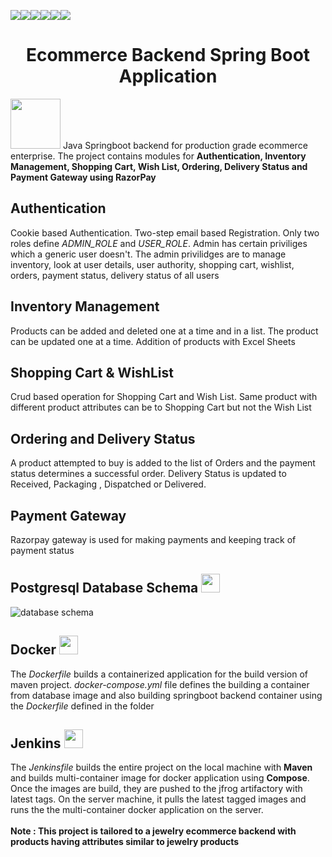 [![](https://img.shields.io/badge/Made_with-SpringBoot-white?style=for-the-badge&logo=Springboot&logoColor=green)]( https://spring.io/ "Spring Boot")[![](https://img.shields.io/badge/apache_maven-C71A36?style=for-the-badge&logo=apachemaven&logoColor=white)](https://maven.apache.org/ "Maven")[![](https://img.shields.io/badge/PostgreSQL-316192?style=for-the-badge&logo=postgresql&logoColor=white)](https://www.postgresql.org/ "Postgrsql")[![](https://img.shields.io/badge/Docker-2CA5E0?style=for-the-badge&logo=docker&logoColor=white)](https://www.docker.com/ "Docker")[![](https://img.shields.io/badge/Jenkins-D24939?style=for-the-badge&logo=Jenkins&logoColor=white)](https://www.jenkins.io/ "Jenkins")[![](https://img.shields.io/badge/Postman-FF6C37?style=for-the-badge&logo=Postman&logoColor=white)](https://www.postman.com/ "Postman")
<span><h1 align="center">Ecommerce Backend Spring Boot Application</h1></span>

<img style="width:80px;" src="https://e4developer.com/wp-content/uploads/2018/01/spring-boot.png" /> Java Springboot backend for production grade ecommerce enterprise. 
The project contains modules for **Authentication, Inventory Management, Shopping Cart, Wish List, Ordering, Delivery Status and Payment Gateway using RazorPay**

<h2>Authentication</h2>
Cookie based Authentication. Two-step email based Registration. Only two roles define <em>ADMIN_ROLE</em> and <em>USER_ROLE</em>. Admin has certain priviliges which a generic user doesn't. The admin privilidges are to manage inventory, look at user details, user authority, shopping cart, wishlist, orders, payment status, delivery status of all users 

<h2>Inventory Management</h2>
Products can be added and deleted one at a time and in a list. The product can be updated one at a time. Addition of products with Excel Sheets

<h2>Shopping Cart & WishList</h2>
Crud based operation for Shopping Cart and Wish List. Same product with different product attributes can be to Shopping Cart but not the Wish List

<h2>Ordering and Delivery Status</h2>
A product attempted to buy is added to the list of Orders and the payment status determines a successful order. Delivery Status is updated to Received, Packaging , Dispatched or Delivered.

<h2>Payment Gateway</h2>
Razorpay gateway is used for making payments and keeping track of payment status

<h2>Postgresql Database Schema <img style="width:30px;" src="https://icons-for-free.com/iconfiles/png/512/postgresql+plain-1324760555607314126.png" /></h2>
<img src ="https://user-images.githubusercontent.com/46090098/189498678-6d610fd4-cee7-4172-a3e5-d8730c9edf7f.png" alt="database schema"/>

<h2>Docker <img style="width:30px;" src="https://www.docker.com/wp-content/uploads/2022/03/vertical-logo-monochromatic.png" /></h2>
The <em>Dockerfile</em> builds a containerized application for the build version of maven project. 
<em>docker-compose.yml</em> file defines the building a container from  database image and also building springboot backend container using the <em>Dockerfile</em> defined in the folder

<h2>Jenkins <img style="width:30px;" src="https://upload.wikimedia.org/wikipedia/commons/thumb/e/e9/Jenkins_logo.svg/1200px-Jenkins_logo.svg.png" /></h2>
The <em>Jenkinsfile</em> builds the entire project on the local machine with <b>Maven</b> and builds multi-container image for docker application using <b>Compose</b>. Once the images are build, they are pushed to the jfrog artifactory with latest tags. On the server machine, it pulls the latest tagged images and runs the the multi-container docker application on the server.
<br/>
<br/>
<b>Note : This project is tailored to a jewelry ecommerce backend with products having attributes similar to jewelry products</b>
